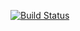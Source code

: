 [![Build Status](http://must-be.org/jenkins/job/consulo-spellchecker/badge/icon)](http://must-be.org/jenkins/job/consulo-spellchecker/)
